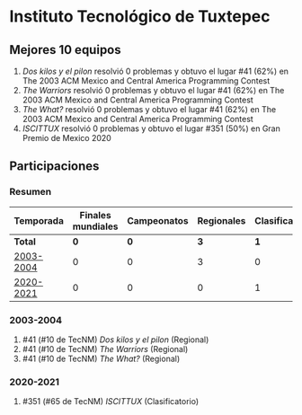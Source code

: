 ---
---

# Instituto Tecnológico de Tuxtepec

## Mejores 10 equipos

1. _Dos kilos y el pilon_ resolvió 0 problemas y obtuvo el lugar #41 (62%) en The 2003 ACM Mexico and Central America Programming Contest
1. _The Warriors_ resolvió 0 problemas y obtuvo el lugar #41 (62%) en The 2003 ACM Mexico and Central America Programming Contest
1. _The What?_ resolvió 0 problemas y obtuvo el lugar #41 (62%) en The 2003 ACM Mexico and Central America Programming Contest
1. _ISCITTUX_ resolvió 0 problemas y obtuvo el lugar #351 (50%) en Gran Premio de Mexico 2020

## Participaciones

### Resumen

| Temporada | Finales mundiales | Campeonatos | Regionales | Clasificatorios | Equipos |
| --- | --- | --- | --- | --- | --- |
| **Total** | **0** | **0** | **3** | **1** | **4** |
| [2003-2004](#2003-2004) | 0 | 0 | 3 | 0 | 3 |
| [2020-2021](#2020-2021) | 0 | 0 | 0 | 1 | 1 |

### 2003-2004

1. #41 (#10 de TecNM) _Dos kilos y el pilon_ (Regional)
1. #41 (#10 de TecNM) _The Warriors_ (Regional)
1. #41 (#10 de TecNM) _The What?_ (Regional)

### 2020-2021

1. #351 (#65 de TecNM) _ISCITTUX_ (Clasificatorio)



